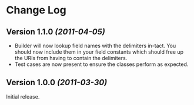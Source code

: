 Change Log
==========

Version 1.1.0 *(2011-04-05)*
----------------------------

* Builder will now lookup field names with the delimiters in-tact. You should
  now include them in your field constants which should free up the URIs from
  having to contain the delimiters.
* Test cases are now present to ensure the classes perform as expected.


Version 1.0.0 *(2011-03-30)*
----------------------------

Initial release.
